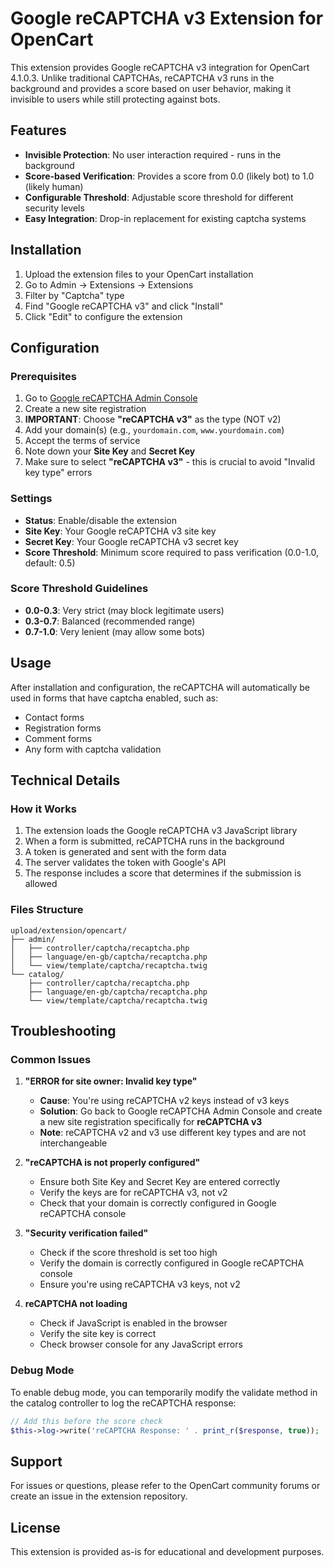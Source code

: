 # Google reCAPTCHA v3 Extension for OpenCart

This extension provides Google reCAPTCHA v3 integration for OpenCart 4.1.0.3. Unlike traditional CAPTCHAs, reCAPTCHA v3 runs in the background and provides a score based on user behavior, making it invisible to users while still protecting against bots.

## Features

- **Invisible Protection**: No user interaction required - runs in the background
- **Score-based Verification**: Provides a score from 0.0 (likely bot) to 1.0 (likely human)
- **Configurable Threshold**: Adjustable score threshold for different security levels
- **Easy Integration**: Drop-in replacement for existing captcha systems

## Installation

1. Upload the extension files to your OpenCart installation
2. Go to Admin → Extensions → Extensions
3. Filter by "Captcha" type
4. Find "Google reCAPTCHA v3" and click "Install"
5. Click "Edit" to configure the extension

## Configuration

### Prerequisites

1. Go to [Google reCAPTCHA Admin Console](https://www.google.com/recaptcha/admin)
2. Create a new site registration
3. **IMPORTANT**: Choose **"reCAPTCHA v3"** as the type (NOT v2)
4. Add your domain(s) (e.g., `yourdomain.com`, `www.yourdomain.com`)
5. Accept the terms of service
6. Note down your **Site Key** and **Secret Key**
7. Make sure to select **"reCAPTCHA v3"** - this is crucial to avoid "Invalid key type" errors

### Settings

- **Status**: Enable/disable the extension
- **Site Key**: Your Google reCAPTCHA v3 site key
- **Secret Key**: Your Google reCAPTCHA v3 secret key
- **Score Threshold**: Minimum score required to pass verification (0.0-1.0, default: 0.5)

### Score Threshold Guidelines

- **0.0-0.3**: Very strict (may block legitimate users)
- **0.3-0.7**: Balanced (recommended range)
- **0.7-1.0**: Very lenient (may allow some bots)

## Usage

After installation and configuration, the reCAPTCHA will automatically be used in forms that have captcha enabled, such as:

- Contact forms
- Registration forms
- Comment forms
- Any form with captcha validation

## Technical Details

### How it Works

1. The extension loads the Google reCAPTCHA v3 JavaScript library
2. When a form is submitted, reCAPTCHA runs in the background
3. A token is generated and sent with the form data
4. The server validates the token with Google's API
5. The response includes a score that determines if the submission is allowed

### Files Structure

```
upload/extension/opencart/
├── admin/
│   ├── controller/captcha/recaptcha.php
│   ├── language/en-gb/captcha/recaptcha.php
│   └── view/template/captcha/recaptcha.twig
└── catalog/
    ├── controller/captcha/recaptcha.php
    ├── language/en-gb/captcha/recaptcha.php
    └── view/template/captcha/recaptcha.twig
```

## Troubleshooting

### Common Issues

1. **"ERROR for site owner: Invalid key type"**
   - **Cause**: You're using reCAPTCHA v2 keys instead of v3 keys
   - **Solution**: Go back to Google reCAPTCHA Admin Console and create a new site registration specifically for **reCAPTCHA v3**
   - **Note**: reCAPTCHA v2 and v3 use different key types and are not interchangeable

2. **"reCAPTCHA is not properly configured"**
   - Ensure both Site Key and Secret Key are entered correctly
   - Verify the keys are for reCAPTCHA v3, not v2
   - Check that your domain is correctly configured in Google reCAPTCHA console

3. **"Security verification failed"**
   - Check if the score threshold is set too high
   - Verify the domain is correctly configured in Google reCAPTCHA console
   - Ensure you're using reCAPTCHA v3 keys, not v2

4. **reCAPTCHA not loading**
   - Check if JavaScript is enabled in the browser
   - Verify the site key is correct
   - Check browser console for any JavaScript errors

### Debug Mode

To enable debug mode, you can temporarily modify the validate method in the catalog controller to log the reCAPTCHA response:

```php
// Add this before the score check
$this->log->write('reCAPTCHA Response: ' . print_r($response, true));
```

## Support

For issues or questions, please refer to the OpenCart community forums or create an issue in the extension repository.

## License

This extension is provided as-is for educational and development purposes.

